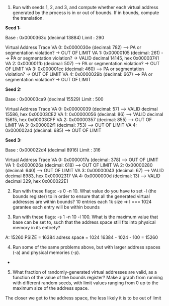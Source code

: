 1) Run with seeds 1, 2, and 3, and compute whether each virtual address generated by the process is in or out of bounds. If in bounds,
compute the translation.

**Seed 1:** 

Base   : 0x0000363c (decimal 13884)
Limit  : 290

Virtual Address Trace
  VA  0: 0x0000030e (decimal:  782) --> PA or segmentation violation? -> OUT OF LIMIT
  VA  1: 0x00000105 (decimal:  261) --> PA or segmentation violation? -> VALID decimal 14145, hex 0x00003741
  VA  2: 0x000001fb (decimal:  507) --> PA or segmentation violation? -> OUT OF LIMIT
  VA  3: 0x000001cc (decimal:  460) --> PA or segmentation violation? -> OUT OF LIMIT
  VA  4: 0x0000029b (decimal:  667) --> PA or segmentation violation? -> OUT OF LIMIT

**Seed 2:** 

Base   : 0x00003ca9 (decimal 15529)
Limit  : 500

Virtual Address Trace
  VA  0: 0x00000039 (decimal:   57) --> VALID decimal 15586, hex 0x00003CE2
  VA  1: 0x00000056 (decimal:   86) --> VALID decimal 15615, hex 0x00003CFF
  VA  2: 0x00000357 (decimal:  855) --> OUT OF LIMIT
  VA  3: 0x000002f1 (decimal:  753) --> OUT OF LIMIT
  VA  4: 0x000002ad (decimal:  685) --> OUT OF LIMIT

**Seed 3:**  

Base   : 0x000022d4 (decimal 8916)
Limit  : 316

Virtual Address Trace
  VA  0: 0x0000017a (decimal:  378) --> OUT OF LIMIT
  VA  1: 0x0000026a (decimal:  618) --> OUT OF LIMIT
  VA  2: 0x00000280 (decimal:  640) --> OUT OF LIMIT
  VA  3: 0x00000043 (decimal:   67) --> VALID decimal 8983, hex 0x00002317
  VA  4: 0x0000000d (decimal:   13) --> VALID decimal 329, hex 0x000022E1

2) Run with these flags: -s 0 -n 10. What value do you have to set -l (the bounds register) to in order to ensure that all the generated
virtual addresses are within bounds?
10 entries each 1k size => l === 1024 garantee each entry will be within bounds 

3) Run with these flags: -s 1 -n 10 -l 100. What is the maximum value that base can be set to, such that the address space still
fits into physical memory in its entirety?

A: 15260
PSIZE = 16384
adress space = 1024
16384 - 1024 - 100 = 15260 

4) Run some of the same problems above, but with larger address spaces (-a) and physical memories (-p).
+

5) What fraction of randomly-generated virtual addresses are valid, as a function of the value of the bounds register? Make a graph 
from running with different random seeds, with limit values ranging from 0 up to the maximum size of the address space.

The closer we get to the address space, the less likely it is to be out of limit

